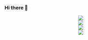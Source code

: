 ### Hi there 👋

<!--
**ZeshuLiu/ZeshuLiu** is a ✨ _special_ ✨ repository because its `README.md` (this file) appears on your GitHub profile.

Here are some ideas to get you started:

- 🔭 I’m currently working on ...
- 🌱 I’m currently learning ...
- 👯 I’m looking to collaborate on ...
- 🤔 I’m looking for help with ...
- 💬 Ask me about ...
- 📫 How to reach me: ...
- 😄 Pronouns: ...
- ⚡ Fun fact: ...
-->
<div align="center"> <img src="https://github-readme-stats.vercel.app/api?username=ZeshuLiu&show_icons=true&theme=tokyonight" /> </div>
<div align="center"> <img src="https://github-readme-stats.vercel.app/api/top-langs/?username=ZeshuLiu" /> </div>
<div align="center"> <img src="https://github-readme-streak-stats.herokuapp.com/?user=ZeshuLiu" /> </div>
<div align="center"> <img src="https://github-readme-activity-graph.vercel.app/graph?username=ZeshuLiu&theme=xcode" /> </div>
